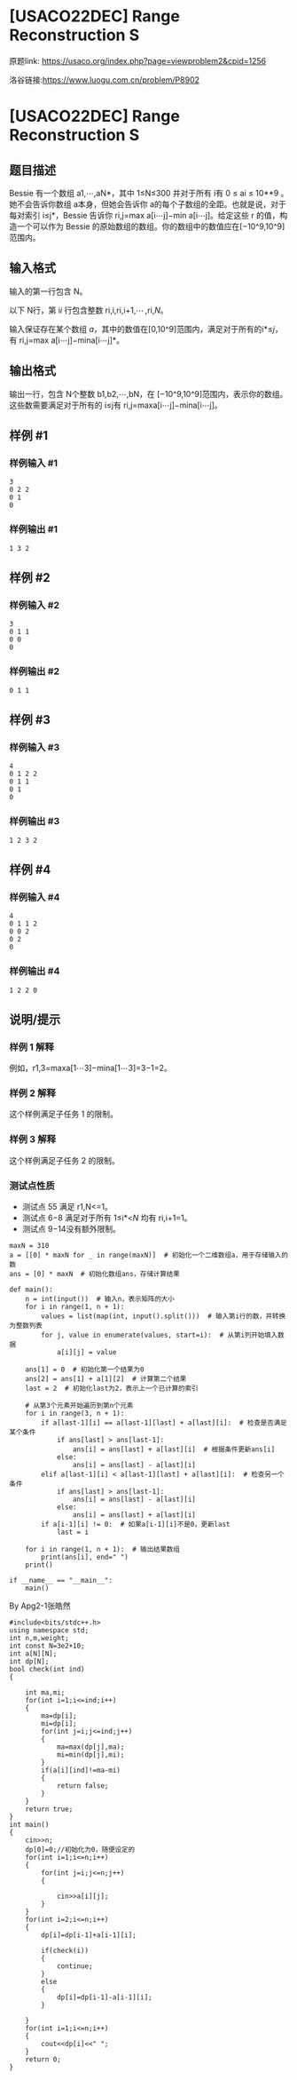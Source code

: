 # [USACO22DEC] Range Reconstruction S
原题link: https://usaco.org/index.php?page=viewproblem2&cpid=1256

洛谷链接:https://www.luogu.com.cn/problem/P8902

# [USACO22DEC] Range Reconstruction S

## 题目描述

Bessie 有一个数组 a1,⋯,aN*，其中 1≤N≤300 并对于所有 i有 0 ≤ ai ≤ 10**9 。她不会告诉你数组 a本身，但她会告诉你 a的每个子数组的全距。也就是说，对于每对索引 i≤j*，Bessie 告诉你 ri,j=max⁡ a[i⋯j]−min⁡ a[i⋯j]。给定这些 r 的值，构造一个可以作为 Bessie 的原始数组的数组。你的数组中的数值应在[−10^9,10^9]范围内。

## 输入格式

输入的第一行包含 N。

以下 N行，第 i*i* 行包含整数 ri,i,ri,i+1,⋯ ,ri,*N*。

输入保证存在某个数组 *a*，其中的数值在[0,10^9]范围内，满足对于所有的i*≤*j*，有 ri,j=max⁡ a[i⋯j]−min⁡a[i⋯j]*。

## 输出格式

输出一行，包含 N个整数 b1,b2,⋯,bN，在 [−10^9,10^9]范围内，表示你的数组。这些数需要满足对于所有的 i≤j有 ri,j=max⁡a[i⋯j]−min⁡a[i⋯j]。

## 样例 #1

### 样例输入 #1

```
3
0 2 2
0 1
0
```

### 样例输出 #1

```
1 3 2
```

## 样例 #2

### 样例输入 #2

```
3
0 1 1
0 0
0
```

### 样例输出 #2

```
0 1 1
```

## 样例 #3

### 样例输入 #3

```
4
0 1 2 2
0 1 1
0 1
0
```

### 样例输出 #3

```
1 2 3 2
```

## 样例 #4

### 样例输入 #4

```
4
0 1 1 2
0 0 2
0 2
0
```

### 样例输出 #4

```
1 2 2 0
```

## 说明/提示

### 样例 1 解释

例如，r1,3=max⁡a[1⋯3]−min⁡a[1⋯3]=3−1=2。

### 样例 2 解释

这个样例满足子任务 1 的限制。

### 样例 3 解释

这个样例满足子任务 2 的限制。

### 测试点性质

- 测试点 55 满足 r1,N<=1。
- 测试点 6−8 满足对于所有 1≤i*<*N* 均有 ri,i+1=1。
- 测试点 9−14没有额外限制。

```
maxN = 310
a = [[0] * maxN for _ in range(maxN)]  # 初始化一个二维数组a，用于存储输入的数
ans = [0] * maxN  # 初始化数组ans，存储计算结果

def main():
    n = int(input())  # 输入n，表示矩阵的大小
    for i in range(1, n + 1):
        values = list(map(int, input().split()))  # 输入第i行的数，并转换为整数列表
        for j, value in enumerate(values, start=i):  # 从第i列开始填入数据
            a[i][j] = value
    
    ans[1] = 0  # 初始化第一个结果为0
    ans[2] = ans[1] + a[1][2]  # 计算第二个结果
    last = 2  # 初始化last为2，表示上一个已计算的索引

    # 从第3个元素开始遍历到第n个元素
    for i in range(3, n + 1):
        if a[last-1][i] == a[last-1][last] + a[last][i]:  # 检查是否满足某个条件
            if ans[last] > ans[last-1]:
                ans[i] = ans[last] + a[last][i]  # 根据条件更新ans[i]
            else:
                ans[i] = ans[last] - a[last][i]
        elif a[last-1][i] < a[last-1][last] + a[last][i]:  # 检查另一个条件
            if ans[last] > ans[last-1]:
                ans[i] = ans[last] - a[last][i]
            else:
                ans[i] = ans[last] + a[last][i]
        if a[i-1][i] != 0:  # 如果a[i-1][i]不是0，更新last
            last = i

    for i in range(1, n + 1):  # 输出结果数组
        print(ans[i], end=" ")
    print()

if __name__ == "__main__":
    main()
```
By Apg2-1张皓然
```
#include<bits/stdc++.h>
using namespace std;
int n,m,weight;
int const N=3e2+10;
int a[N][N]; 
int dp[N];
bool check(int ind)
{
	
	int ma,mi;
	for(int i=1;i<=ind;i++)
	{
		ma=dp[i];
		mi=dp[i];
		for(int j=i;j<=ind;j++)
		{
			ma=max(dp[j],ma);
			mi=min(dp[j],mi);
		}
		if(a[i][ind]!=ma-mi)
		{
			return false;
		}
	}
	return true;
}
int main()                           
{
	cin>>n;
	dp[0]=0;//初始化为0，随便设定的 
	for(int i=1;i<=n;i++)
	{
		for(int j=i;j<=n;j++)
		{
			
			cin>>a[i][j];
		}
	}
	for(int i=2;i<=n;i++)
	{
		dp[i]=dp[i-1]+a[i-1][i];
	
		if(check(i))
		{
			continue;
		}
		else
		{
			dp[i]=dp[i-1]-a[i-1][i];
		}
		
	}
	for(int i=1;i<=n;i++)
	{
		cout<<dp[i]<<" ";
	}
	return 0;
}
```

